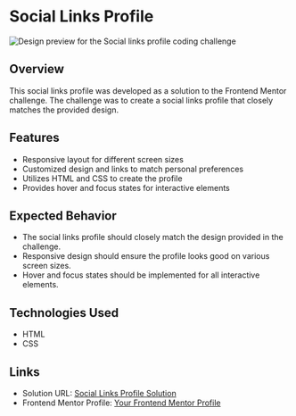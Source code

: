 # Social Links Profile

![Design preview for the Social links profile coding challenge](./design/desktop-preview.jpg)

## Overview

This social links profile was developed as a solution to the Frontend Mentor challenge. The challenge was to create a social links profile that closely matches the provided design.

## Features

- Responsive layout for different screen sizes
- Customized design and links to match personal preferences
- Utilizes HTML and CSS to create the profile
- Provides hover and focus states for interactive elements

## Expected Behavior

- The social links profile should closely match the design provided in the challenge.
- Responsive design should ensure the profile looks good on various screen sizes.
- Hover and focus states should be implemented for all interactive elements.

## Technologies Used

- HTML
- CSS

## Links

- Solution URL: [Social Links Profile Solution](https://matbac85.github.io/social-links-profile/)
- Frontend Mentor Profile: [Your Frontend Mentor Profile](https://www.frontendmentor.io/profile/matbac85)
